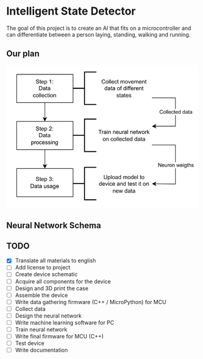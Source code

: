 # Intelligent State Detector
The goal of this project is to create an AI that fits on a microcontroller and can differentiate between a person laying, standing, walking and running.
## Our plan
![roadmap](images/roadmap.png)
## Neural Network Schema

## TODO
- [x] Translate all materials to english
- [ ] Add license to project
- [ ] Create device schematic
- [ ] Acquire all components for the device
- [ ] Design and 3D print the case
- [ ] Assemble the device
- [ ] Write data gathering firmware (C++ / MicroPython) for MCU
- [ ] Collect data
- [ ] Design the neural network
- [ ] Write machine learning software for PC
- [ ] Train neural network
- [ ] Write final firmware for MCU (C++)
- [ ] Test device
- [ ] Write documentation
